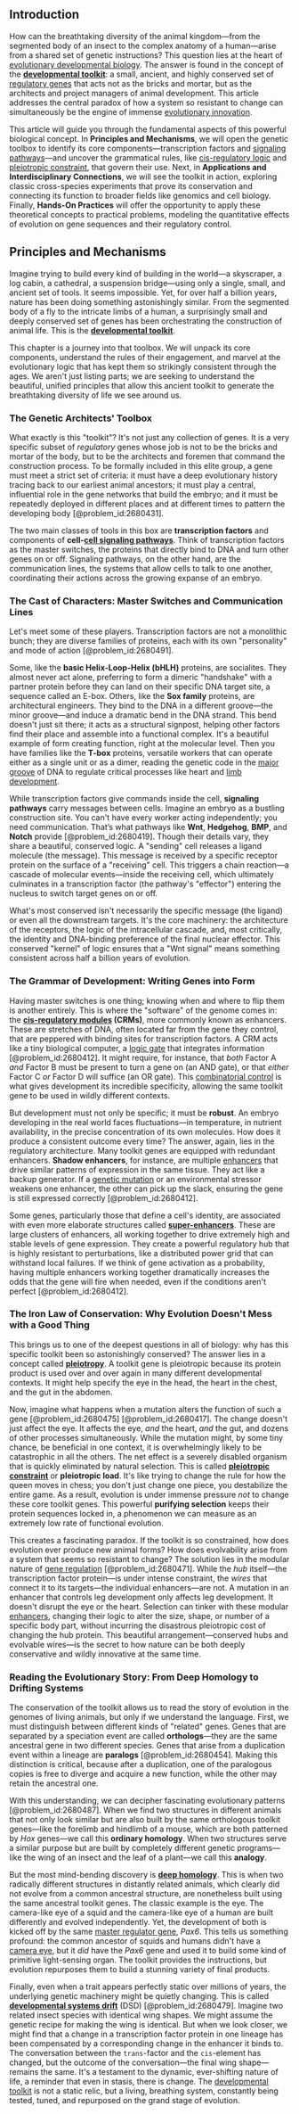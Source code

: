 ## Introduction
How can the breathtaking diversity of the animal kingdom—from the segmented body of an insect to the complex anatomy of a human—arise from a shared set of genetic instructions? This question lies at the heart of [evolutionary developmental biology](@article_id:138026). The answer is found in the concept of the **[developmental toolkit](@article_id:190445)**: a small, ancient, and highly conserved set of [regulatory genes](@article_id:198801) that acts not as the bricks and mortar, but as the architects and project managers of animal development. This article addresses the central paradox of how a system so resistant to change can simultaneously be the engine of immense [evolutionary innovation](@article_id:271914).

This article will guide you through the fundamental aspects of this powerful biological concept. In **Principles and Mechanisms**, we will open the genetic toolbox to identify its core components—transcription factors and [signaling pathways](@article_id:275051)—and uncover the grammatical rules, like [cis-regulatory logic](@article_id:182229) and [pleiotropic constraint](@article_id:186122), that govern their use. Next, in **Applications and Interdisciplinary Connections**, we will see the toolkit in action, exploring classic cross-species experiments that prove its conservation and connecting its function to broader fields like genomics and cell biology. Finally, **Hands-On Practices** will offer the opportunity to apply these theoretical concepts to practical problems, modeling the quantitative effects of evolution on gene sequences and their regulatory control.

## Principles and Mechanisms

Imagine trying to build every kind of building in the world—a skyscraper, a log cabin, a cathedral, a suspension bridge—using only a single, small, and ancient set of tools. It seems impossible. Yet, for over half a billion years, nature has been doing something astonishingly similar. From the segmented body of a fly to the intricate limbs of a human, a surprisingly small and deeply conserved set of genes has been orchestrating the construction of animal life. This is the **[developmental toolkit](@article_id:190445)**.

This chapter is a journey into that toolbox. We will unpack its core components, understand the rules of their engagement, and marvel at the evolutionary logic that has kept them so strikingly consistent through the ages. We aren't just listing parts; we are seeking to understand the beautiful, unified principles that allow this ancient toolkit to generate the breathtaking diversity of life we see around us.

### The Genetic Architects' Toolbox

What exactly is this "toolkit"? It's not just any collection of genes. It is a very specific subset of *regulatory* genes whose job is not to be the bricks and mortar of the body, but to be the architects and foremen that command the construction process. To be formally included in this elite group, a gene must meet a strict set of criteria: it must have a deep evolutionary history tracing back to our earliest animal ancestors; it must play a central, influential role in the gene networks that build the embryo; and it must be repeatedly deployed in different places and at different times to pattern the developing body [@problem_id:2680431].

The two main classes of tools in this box are **transcription factors** and components of **cell-[cell signaling pathways](@article_id:152152)**. Think of transcription factors as the master switches, the proteins that directly bind to DNA and turn other genes on or off. Signaling pathways, on the other hand, are the communication lines, the systems that allow cells to talk to one another, coordinating their actions across the growing expanse of an embryo.

### The Cast of Characters: Master Switches and Communication Lines

Let's meet some of these players. Transcription factors are not a monolithic bunch; they are diverse families of proteins, each with its own "personality" and mode of action [@problem_id:2680491].

Some, like the **basic Helix-Loop-Helix (bHLH)** proteins, are socialites. They almost never act alone, preferring to form a dimeric "handshake" with a partner protein before they can land on their specific DNA target site, a sequence called an E-box. Others, like the **Sox family** proteins, are architectural engineers. They bind to the DNA in a different groove—the minor groove—and induce a dramatic bend in the DNA strand. This bend doesn't just sit there; it acts as a structural signpost, helping other factors find their place and assemble into a functional complex. It's a beautiful example of form creating function, right at the molecular level. Then you have families like the **T-box** proteins, versatile workers that can operate either as a single unit or as a dimer, reading the genetic code in the [major groove](@article_id:201068) of DNA to regulate critical processes like heart and [limb development](@article_id:183475).

While transcription factors give commands inside the cell, **signaling pathways** carry messages between cells. Imagine an embryo as a bustling construction site. You can't have every worker acting independently; you need communication. That’s what pathways like **Wnt**, **Hedgehog**, **BMP**, and **Notch** provide [@problem_id:2680419]. Though their details vary, they share a beautiful, conserved logic. A "sending" cell releases a ligand molecule (the message). This message is received by a specific receptor protein on the surface of a "receiving" cell. This triggers a chain reaction—a cascade of molecular events—inside the receiving cell, which ultimately culminates in a transcription factor (the pathway's "effector") entering the nucleus to switch target genes on or off.

What's most conserved isn't necessarily the specific message (the ligand) or even all the downstream targets. It's the core machinery: the architecture of the receptors, the logic of the intracellular cascade, and, most critically, the identity and DNA-binding preference of the final nuclear effector. This conserved "kernel" of logic ensures that a "Wnt signal" means something consistent across half a billion years of evolution.

### The Grammar of Development: Writing Genes into Form

Having master switches is one thing; knowing when and where to flip them is another entirely. This is where the "software" of the genome comes in: the **[cis-regulatory modules](@article_id:177545) (CRMs)**, more commonly known as enhancers. These are stretches of DNA, often located far from the gene they control, that are peppered with binding sites for transcription factors. A CRM acts like a tiny biological computer, a [logic gate](@article_id:177517) that integrates information [@problem_id:2680412]. It might require, for instance, that *both* Factor A *and* Factor B must be present to turn a gene on (an AND gate), or that *either* Factor C *or* Factor D will suffice (an OR gate). This [combinatorial control](@article_id:147445) is what gives development its incredible specificity, allowing the same toolkit gene to be used in wildly different contexts.

But development must not only be specific; it must be **robust**. An embryo developing in the real world faces fluctuations—in temperature, in nutrient availability, in the precise concentration of its own molecules. How does it produce a consistent outcome every time? The answer, again, lies in the regulatory architecture. Many toolkit genes are equipped with redundant enhancers. **Shadow enhancers**, for instance, are multiple [enhancers](@article_id:139705) that drive similar patterns of expression in the same tissue. They act like a backup generator. If a [genetic mutation](@article_id:165975) or an environmental stressor weakens one enhancer, the other can pick up the slack, ensuring the gene is still expressed correctly [@problem_id:2680412].

Some genes, particularly those that define a cell's identity, are associated with even more elaborate structures called **[super-enhancers](@article_id:177687)**. These are large clusters of enhancers, all working together to drive extremely high and stable levels of gene expression. They create a powerful regulatory hub that is highly resistant to perturbations, like a distributed power grid that can withstand local failures. If we think of gene activation as a probability, having multiple enhancers working together dramatically increases the odds that the gene will fire when needed, even if the conditions aren't perfect [@problem_id:2680412].

### The Iron Law of Conservation: Why Evolution Doesn't Mess with a Good Thing

This brings us to one of the deepest questions in all of biology: why has this specific toolkit been so astonishingly conserved? The answer lies in a concept called **[pleiotropy](@article_id:139028)**. A toolkit gene is pleiotropic because its protein product is used over and over again in many different developmental contexts. It might help specify the eye in the head, the heart in the chest, and the gut in the abdomen.

Now, imagine what happens when a mutation alters the function of such a gene [@problem_id:2680475] [@problem_id:2680417]. The change doesn't just affect the eye. It affects the eye, *and* the heart, *and* the gut, and dozens of other processes simultaneously. While the mutation might, by some tiny chance, be beneficial in one context, it is overwhelmingly likely to be catastrophic in all the others. The net effect is a severely disabled organism that is quickly eliminated by natural selection. This is called **[pleiotropic constraint](@article_id:186122)** or **pleiotropic load**. It's like trying to change the rule for how the queen moves in chess; you don't just change one piece, you destabilize the entire game. As a result, evolution is under immense pressure *not* to change these core toolkit genes. This powerful **purifying selection** keeps their protein sequences locked in, a phenomenon we can measure as an extremely low rate of functional evolution.

This creates a fascinating paradox. If the toolkit is so constrained, how does evolution ever produce new animal forms? How does evolvability arise from a system that seems so resistant to change? The solution lies in the modular nature of [gene regulation](@article_id:143013) [@problem_id:2680471]. While the *hub* itself—the transcription factor protein—is under intense constraint, the *wires* that connect it to its targets—the individual enhancers—are not. A mutation in an enhancer that controls leg development only affects leg development. It doesn't disrupt the eye or the heart. Selection can tinker with these modular [enhancers](@article_id:139705), changing their logic to alter the size, shape, or number of a specific body part, without incurring the disastrous pleiotropic cost of changing the hub protein. This beautiful arrangement—conserved hubs and evolvable wires—is the secret to how nature can be both deeply conservative and wildly innovative at the same time.

### Reading the Evolutionary Story: From Deep Homology to Drifting Systems

The conservation of the toolkit allows us to read the story of evolution in the genomes of living animals, but only if we understand the language. First, we must distinguish between different kinds of "related" genes. Genes that are separated by a speciation event are called **orthologs**—they are the same ancestral gene in two different species. Genes that arise from a duplication event within a lineage are **paralogs** [@problem_id:2680454]. Making this distinction is critical, because after a duplication, one of the paralogous copies is free to diverge and acquire a new function, while the other may retain the ancestral one.

With this understanding, we can decipher fascinating evolutionary patterns [@problem_id:2680487]. When we find two structures in different animals that not only look similar but are also built by the same orthologous toolkit genes—like the forelimb and hindlimb of a mouse, which are both patterned by *Hox* genes—we call this **ordinary homology**. When two structures serve a similar purpose but are built by completely different genetic programs—like the wing of an insect and the leaf of a plant—we call this **analogy**.

But the most mind-bending discovery is **[deep homology](@article_id:138613)**. This is when two radically different structures in distantly related animals, which clearly did not evolve from a common ancestral structure, are nonetheless built using the same ancestral toolkit genes. The classic example is the eye. The camera-like eye of a squid and the camera-like eye of a human are built differently and evolved independently. Yet, the development of both is kicked off by the same [master regulator gene](@article_id:270336), *Pax6*. This tells us something profound: the common ancestor of squids and humans didn't have a [camera eye](@article_id:264605), but it *did* have the *Pax6* gene and used it to build some kind of primitive light-sensing organ. The toolkit provides the instructions, but evolution repurposes them to build a stunning variety of final products.

Finally, even when a trait appears perfectly static over millions of years, the underlying genetic machinery might be quietly changing. This is called **[developmental systems drift](@article_id:269651)** (DSD) [@problem_id:2680479]. Imagine two related insect species with identical wing shapes. We might assume the genetic recipe for making the wing is identical. But when we look closer, we might find that a change in a transcription factor protein in one lineage has been compensated by a corresponding change in the enhancer it binds to. The conversation between the `trans`-factor and the `cis`-element has changed, but the outcome of the conversation—the final wing shape—remains the same. It's a testament to the dynamic, ever-shifting nature of life, a reminder that even in stasis, there is change. The [developmental toolkit](@article_id:190445) is not a static relic, but a living, breathing system, constantly being tested, tuned, and repurposed on the grand stage of evolution.